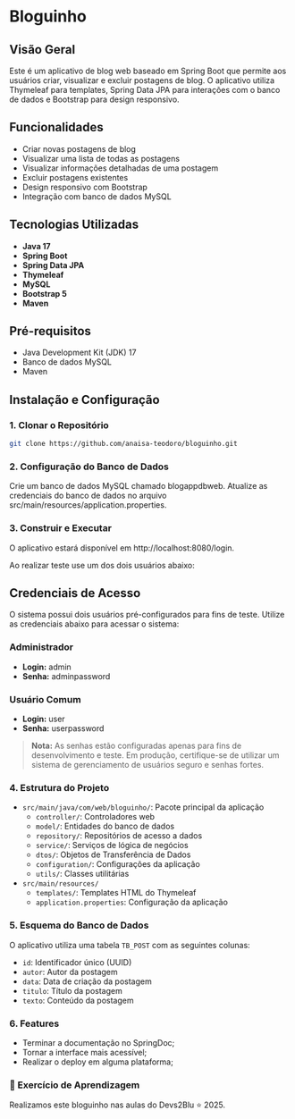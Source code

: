# Bloguinho

## Visão Geral

Este é um aplicativo de blog web baseado em Spring Boot que permite aos usuários criar, visualizar e excluir postagens de blog. O aplicativo utiliza Thymeleaf para templates, Spring Data JPA para interações com o banco de dados e Bootstrap para design responsivo.

## Funcionalidades

- Criar novas postagens de blog
- Visualizar uma lista de todas as postagens
- Visualizar informações detalhadas de uma postagem
- Excluir postagens existentes
- Design responsivo com Bootstrap
- Integração com banco de dados MySQL

## Tecnologias Utilizadas

- **Java 17**
- **Spring Boot**
- **Spring Data JPA**
- **Thymeleaf**
- **MySQL**
- **Bootstrap 5**
- **Maven**

## Pré-requisitos

- Java Development Kit (JDK) 17
- Banco de dados MySQL
- Maven

## Instalação e Configuração

### 1. Clonar o Repositório

```bash
git clone https://github.com/anaisa-teodoro/bloguinho.git
```


### 2. Configuração do Banco de Dados
Crie um banco de dados MySQL chamado blogappdbweb.
Atualize as credenciais do banco de dados no arquivo src/main/resources/application.properties.

### 3. Construir e Executar
O aplicativo estará disponível em http://localhost:8080/login.

Ao realizar teste use um dos dois usuários abaixo:

## Credenciais de Acesso

O sistema possui dois usuários pré-configurados para fins de teste. Utilize as credenciais abaixo para acessar o sistema:

### Administrador
- **Login:** admin
- **Senha:** adminpassword

### Usuário Comum
- **Login:** user
- **Senha:** userpassword

> **Nota:** As senhas estão configuradas apenas para fins de desenvolvimento e teste. Em produção, certifique-se de utilizar um sistema de gerenciamento de usuários seguro e senhas fortes.

### 4. Estrutura do Projeto

- `src/main/java/com/web/bloguinho/`: Pacote principal da aplicação
  - `controller/`: Controladores web
  - `model/`: Entidades do banco de dados
  - `repository/`: Repositórios de acesso a dados
  - `service/`: Serviços de lógica de negócios
  - `dtos/`: Objetos de Transferência de Dados
  - `configuration/`: Configurações da aplicação
  - `utils/`: Classes utilitárias
- `src/main/resources/`
  - `templates/`: Templates HTML do Thymeleaf
  - `application.properties`: Configuração da aplicação

### 5. Esquema do Banco de Dados

O aplicativo utiliza uma tabela `TB_POST` com as seguintes colunas:

- `id`: Identificador único (UUID)
- `autor`: Autor da postagem
- `data`: Data de criação da postagem
- `titulo`: Título da postagem
- `texto`: Conteúdo da postagem

### 6. Features

- Terminar a documentação no SpringDoc;
- Tornar a interface mais acessível;
- Realizar o deploy em alguma plataforma;

### 🌟 Exercício de Aprendizagem

Realizamos este bloguinho nas aulas do Devs2Blu ⭐ 2025.